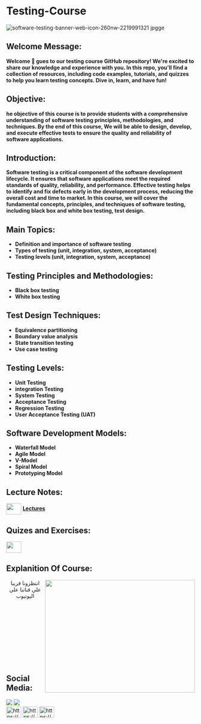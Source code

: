# Testing-Course
![software-testing-banner-web-icon-260nw-2219991321 jpgge](https://github.com/user-attachments/assets/28104e23-888f-4ddf-b3a0-80523941e0e0)
## Welcome Message:
<b>
<P>Welcome 👋 gues to our testing course GitHub repository! We're excited to share our knowledge and experience with you. In this repo, you'll find a collection of resources, including code examples, tutorials, and quizzes to help you learn testing concepts. Dive in, learn, and have fun!</P>
</b>

## Objective:
<b>
<P>he objective of this course is to provide students with a comprehensive understanding of software testing principles, methodologies, and techniques. By the end of this course, We will be able to design, develop, and execute effective tests to ensure the quality and reliability of software applications.</P></b>

## Introduction:
<b><p>Software testing is a critical component of the software development lifecycle. It ensures that software applications meet the required standards of quality, reliability, and performance. Effective testing helps to identify and fix defects early in the development process, reducing the overall cost and time to market. In this course, we will cover the fundamental concepts, principles, and techniques of software testing, including black box and white box testing, test design.</p></b>

## Main Topics:
<b>
   <ul>
     <li>Definition and importance of software testing</li>
     <li>Types of testing (unit, integration, system, acceptance)</li>
     <li>Testing levels (unit, integration, system, acceptance)
   </ul>
</b>

## Testing Principles and Methodologies:
<b>
  <ul>
    <li>Black box testing</li>
    <li>White box testing</li>
   </ul> 
</b>

## Test Design Techniques:
<b>
  <ul>
    <li>Equivalence partitioning</li>
    <li>Boundary value analysis</li>
    <li>State transition testing</li>
    <li>Use case testing</li>
  </ul>
</b>

## Testing Levels:
<b>
  <ul>
    <li>Unit Testing</li>
    <li>integration Testing</li>
    <li>System Testing</li>
    <li>Acceptance Testing</li>
    <li>Regression Testing</li>
    <li>User Acceptance Testing (UAT)</li>
  </ul>
</b>

## Software Development Models:
<b>
  <ul>
    <li>Waterfall Model</li>
    <li>Agile Model</li>
    <li>V-Model</li>
    <li>Spiral Model</li>
    <li>Prototyping Model</li>
  </ul>
</b>

## Lecture Notes: 
<img align="center" src="https://github.com/user-attachments/assets/00735e9d-24f8-4cc6-bcdf-521075390b64"  height="30" width="40" style="max-width: 100%;">  
<a href="https://drive.google.com/file/d/1BUlnalH---zTPKd9cq2631pWFmNVmlXa/view?usp=sharing" > <b> 
Lectures </b>  </a>

## Quizes and Exercises:
<img align="center" src="https://github.com/user-attachments/assets/bfafb91d-3df5-43c5-a4bd-4c7dc0b45a5b"  height="30" width="40" style="max-width: 100%;">  

## Explanition Of Course:
<img src="https://github.com/user-attachments/assets/e2f9c9f9-ba1a-4a2c-b664-f45e22dee8af" align="right" width="400px" height="300px" j>
<div align="center">انتظرونا قريبا علي قناتنا علي اليوتيوب</div>
<br>
<br>
<br>
<br>
<br>
<br>
<br>
<br>
<br>
<br>



## Social Media:
<div >
   <img src="https://camo.githubusercontent.com/36abca4bcab1c9e2880505b22da85c7a7ab901dc58d159f31a1684685ec9af71/68747470733a2f2f696d672e736869656c64732e696f2f62616467652f476d61696c2d3333333333333f7374796c653d666f722d7468652d6261646765266c6f676f3d676d61696c266c6f676f436f6c6f723d726564" style="max-width: 100%;">
<img src="https://camo.githubusercontent.com/591c02e8ff595d43e0b35b1b29aed639a7154b959cd8f8c854b9e176d885b094/68747470733a2f2f696d672e736869656c64732e696f2f62616467652f4c696e6b6564496e2d3030373742353f7374796c653d666f722d7468652d6261646765266c6f676f3d6c696e6b6564696e266c6f676f436f6c6f723d7768697465" style="max-width: 100%;">
</div>

<div   display="flex" aline="center"> 
<img align="center" src="https://raw.githubusercontent.com/rahuldkjain/github-profile-readme-generator/master/src/images/icons/Social/linked-in-alt.svg" alt="https://www.linkedin.com/in/abdallah-salah-900a2a244" height="30" width="40" style="max-width: 100%;">

<img align="center" src="https://raw.githubusercontent.com/rahuldkjain/github-profile-readme-generator/master/src/images/icons/Social/facebook.svg" alt="https://www.facebook.com/profile.php?id=100012512075833&amp;mibextid=zbwkwl" height="30" width="40" style="max-width: 100%;">

<img align="center" src="https://raw.githubusercontent.com/rahuldkjain/github-profile-readme-generator/master/src/images/icons/Social/youtube.svg" alt="https://www.facebook.com/profile.php?id=100012512075833&amp;mibextid=zbwkwl" height="30" width="40" style="max-width: 100%;">
</div>


